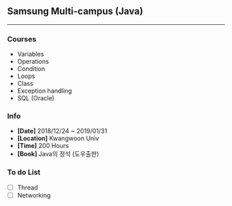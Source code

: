 ## Samsung Multi-campus (Java)
---
### Courses
- Variables
- Operations
- Condition
- Loops
- Class
- Exception handling
- SQL (Oracle)

### Info
- **[Date]** 2018/12/24 ~ 2019/01/31
- **[Location]** Kwangwoon Univ
- **[Time]** 200 Hours 
- **[Book]** Java의 정석 (도우출판)

### To do List
- [ ] Thread  
- [ ] Networking